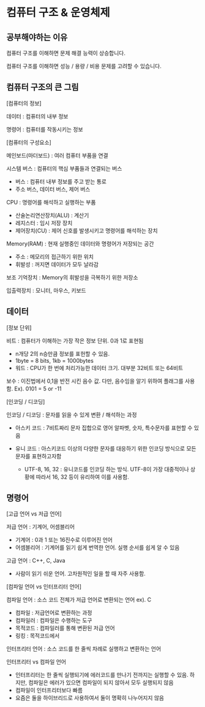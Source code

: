 # 컴퓨터 구조 & 운영체제



 ## 공부해야하는 이유

컴퓨터 구조를 이해하면 문제 해결 능력이 상승합니다.

컴퓨터 구조를 이해하면 성능 / 용량 / 비용 문제를 고려할 수 있습니다.



## 컴퓨터 구조의 큰 그림

[컴퓨터의 정보]

데이터 : 컴퓨터의 내부 정보

명령어 : 컴퓨터를 작동시키는 정보



[컴퓨터의 구성요소]

메인보드(마더보드) : 여러 컴퓨터 부품을 연결

시스템 버스 : 컴퓨터의 핵심 부품들과 연결되는 버스

- 버스 : 컴퓨터 내부 정보를 주고 받는 통로
- 주소 버스, 데이터 버스, 제어 버스

CPU : 명령어를 해석하고 실행하는 부품

- 산술논리연산장치(ALU) : 계산기 
- 레지스터 : 임시 저장 장치
- 제어장치(CU) : 제어 신호를 발생시키고 명령어를 해석하는 장치

Memory(RAM) : 현재 실행중인 데이터와 명령어가 저장되는 공간

- 주소 : 메모리의 접근하기 위한 위치
- 휘발성 : 꺼지면 데이터가 모두 날라감

보조 기억장치 : Memory의 휘발성을 극복하기 위한 저장소

입출력장치 : 모니터, 마우스, 키보드 



## 데이터

[정보 단위]

비트 : 컴퓨터가 이해하는 가장 작은 정보 단위. 0과 1로 표현됨

- n개당 2의 n승만큼 정보를 표헌할 수  있음.
- 1byte = 8 bits, 1kb = 1000bytes
- 워드 : CPU가 한 번에 처리가능한 데이터 크기. 대부분 32비트 또는 64비트

보수 : 이진법에서 0,1을 반전 시킨 음수 값. 다만, 음수임을 알기 위하여 플래그를 사용함. Ex). 0101 = 5 or -11



[인코딩 / 디코딩]

인코딩 / 디코딩 : 문자를 읽을 수 있게 변환 / 해석하는 과정

- 아스키 코드 : 7비트짜리 문자 집합으로 영어 알파벳, 숫자, 특수문자를 표현할 수 있음

- 유니 코드 : 아스키코드 이상의 다양한 문자를 대응하기 위한 인코딩 방식으로 모든 문자를 표현하고자함
  - UTF-8, 16, 32 : 유니코드를 인코딩 하는 방식. UTF-8이 가장 대중적이나 상황에 따라서 16, 32 등이 유리하여 이를 사용함.



## 명령어

[고급 언어 vs 저급 언어]

저급 언어 : 기계어, 어셈블리어

- 기계어 : 0과 1 또는 16진수로 이루어진 언어
- 어셈블리어 : 기계어를 읽기 쉽게 번역한 언어. 실행 순서를 쉽게 알 수 있음

고급 언어 : C++, C, Java

- 사람이 읽기 쉬운 언어. 고차원적인 일을 할 때 자주 사용함.



[컴파일 언어 vs 인터프리터 언어]

컴파일 언어 : 소스 코드 전체가 저급 언어로 변환되는 언어 ex). C

- 컴파일 : 저급언어로 변환하는 과정
- 컴파일러 : 컴파일은 수행하는 도구
- 목적코드 : 컴파일러를 통해 변환된 저급 언어
- 링킹 : 목적코드에서 

인터프리터 언어 : 소스 코드를 한 줄씩 차례로 실행하고 변환하는 언어

인터프리터 vs 컴파일 언어

- 인터프리터는 한 줄씩 실행되기에 에러코드를 만나기 전까지는 실행할 수 있음. 하지만, 컴파일은 에러가 있으면 컴파일이 되지 않아서 모두 실행되지 않음
- 컴파일이 인터프리터보다 빠름
- 요즘은 둘을 하이브리드로 사용하여서 둘이 명확히 나누어지지 않음











